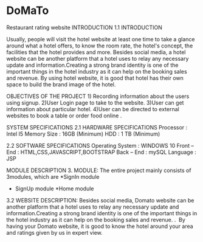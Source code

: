 # DoMaTo
Restaurant rating website 
INTRODUCTION
1.1      INTRODUCTION

Usually, people will visit the hotel website at least one time to take a glance around what a hotel offers, to know the room rate, the hotel's concept, the facilities that the hotel provides and more. Besides social media, a hotel website can be another platform that a hotel uses to relay any necessary update and information.Creating a strong brand identity is one of the important things in the hotel industry as it can help on the booking sales and revenue.  By using hotel website, it is good that hotel has their own space to build the brand image of the hotel.

OBJECTIVES OF THE PROJECT
      1) Recording information about the users using signup.
2)User Login page to take to the website.
3)User can get information about particular hotel.
4)User can be directed to external websites to book a table or order food online .














SYSTEM SPECIFICATIONS
2.1 	HARDWARE SPECIFICATIONS
Processor	:	Intel I5
Memory Size	:	16GB (Minimum)
HDD	:	1 TB (Minimum)

2.2 	SOFTWARE SPECIFICATIONS
Operating System	:	WINDOWS 10
Front – End		:	HTML,CSS,JAVASCRIPT,BOOTSTRAP
Back – End	:	mySQL
Language		:	JSP


	

	                               
                                 





MODULE DESCRIPTION
3. MODULE: 
The entire project mainly consists of  3modules, which are
*SignIn module
* SignUp module
*Home module

3.2 WEBSITE DESCRIPTION:
Besides social media, Domato website can be another platform that a hotel uses to relay any necessary update and information.Creating a strong brand identity is one of the important things in the hotel industry as it can help on the booking sales and revenue. .  By having your Domato website, it is good to know the hotel around your area and ratings given by us in  expert view.

 




